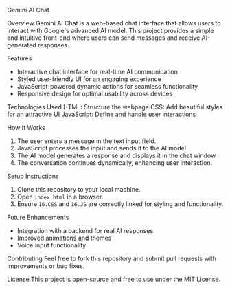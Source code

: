  Gemini AI Chat

 Overview
Gemini AI Chat is a web-based chat interface that allows users to interact with Google's advanced AI model. This project provides a simple and intuitive front-end where users can send messages and receive AI-generated responses.

Features
- Interactive chat interface for real-time AI communication
- Styled user-friendly UI for an engaging experience
- JavaScript-powered dynamic actions for seamless functionality
- Responsive design for optimal usability across devices

Technologies Used
HTML: Structure the webpage
CSS: Add beautiful styles for an attractive UI
JavaScript: Define and handle user interactions

How It Works
1. The user enters a message in the text input field.
2. JavaScript processes the input and sends it to the AI model.
3. The AI model generates a response and displays it in the chat window.
4. The conversation continues dynamically, enhancing user interaction.

 Setup Instructions
1. Clone this repository to your local machine.
2. Open `index.html` in a browser.
3. Ensure `16.CSS` and `16.JS` are correctly linked for styling and functionality.

Future Enhancements
- Integration with a backend for real AI responses
- Improved animations and themes
- Voice input functionality

Contributing
Feel free to fork this repository and submit pull requests with improvements or bug fixes.

License
This project is open-source and free to use under the MIT License.

